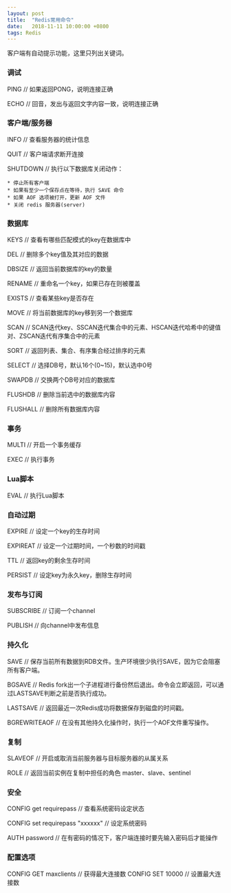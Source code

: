 ```yaml
---
layout: post
title:  "Redis常用命令"
date:   2018-11-11 10:00:00 +0800
tags: Redis
---
```

客户端有自动提示功能，这里只列出关键词。

### 调试
PING	// 如果返回PONG，说明连接正确

ECHO	// 回音，发出与返回文字内容一致，说明连接正确

### 客户端/服务器
INFO	// 查看服务器的统计信息

QUIT	// 客户端请求断开连接

SHUTDOWN	// 执行以下数据库关闭动作：

	* 停止所有客户端
	* 如果有至少一个保存点在等待，执行 SAVE 命令
	* 如果 AOF 选项被打开，更新 AOF 文件
	* 关闭 redis 服务器(server)


### 数据库
KEYS	// 查看有哪些匹配模式的key在数据库中

DEL		// 删除多个key值及其对应的数据

DBSIZE	// 返回当前数据库的key的数量

RENAME	// 重命名一个key，如果已存在则被覆盖

EXISTS	// 查看某些key是否存在

MOVE	// 将当前数据库的key移到另一个数据库

SCAN	// SCAN迭代key、SSCAN迭代集合中的元素、HSCAN迭代哈希中的键值对、ZSCAN迭代有序集合中的元素

SORT	// 返回列表、集合、有序集合经过排序的元素

SELECT	// 选择DB号，默认16个(0~15)，默认选中0号

SWAPDB	// 交换两个DB号对应的数据库

FLUSHDB	// 删除当前选中的数据库内容

FLUSHALL	// 删除所有数据库内容

### 事务
MULTI	// 开启一个事务缓存

EXEC	// 执行事务

### Lua脚本
EVAL	// 执行Lua脚本

### 自动过期
EXPIRE	// 设定一个key的生存时间

EXPIREAT	// 设定一个过期时间，一个秒数的时间戳

TTL		// 返回key的剩余生存时间

PERSIST	// 设定key为永久key，删除生存时间

### 发布与订阅
SUBSCRIBE	// 订阅一个channel

PUBLISH		// 向channel中发布信息

### 持久化
SAVE	// 保存当前所有数据到RDB文件。生产环境很少执行SAVE，因为它会阻塞所有客户端。

BGSAVE	// Redis fork出一个子进程进行备份然后退出。命令会立即返回，可以通过LASTSAVE判断之前是否执行成功。

LASTSAVE	// 返回最近一次Redis成功将数据保存到磁盘的时间戳。

BGREWRITEAOF	// 在没有其他持久化操作时，执行一个AOF文件重写操作。

### 复制
SLAVEOF		// 开启或取消当前服务器与目标服务器的从属关系

ROLE		// 返回当前实例在复制中担任的角色 master、slave、sentinel

### 安全
CONFIG get requirepass	// 查看系统密码设定状态

CONFIG set requirepass "xxxxxx"	// 设定系统密码

AUTH password	// 在有密码的情况下，客户端连接时要先输入密码后才能操作

### 配置选项
CONFIG GET maxclients	// 获得最大连接数
CONFIG SET 10000		// 设置最大连接数


